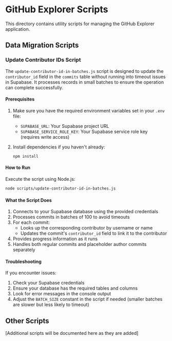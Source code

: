 # GitHub Explorer Scripts

This directory contains utility scripts for managing the GitHub Explorer application.

## Data Migration Scripts

### Update Contributor IDs Script

The `update-contributor-id-in-batches.js` script is designed to update the `contributor_id` field in the `commits` table without running into timeout issues in Supabase. It processes records in small batches to ensure the operation can complete successfully.

#### Prerequisites

1. Make sure you have the required environment variables set in your `.env` file:
   - `SUPABASE_URL`: Your Supabase project URL
   - `SUPABASE_SERVICE_ROLE_KEY`: Your Supabase service role key (requires write access)

2. Install dependencies if you haven't already:
   ```
   npm install
   ```

#### How to Run

Execute the script using Node.js:

```bash
node scripts/update-contributor-id-in-batches.js
```

#### What the Script Does

1. Connects to your Supabase database using the provided credentials
2. Processes commits in batches of 100 to avoid timeouts
3. For each commit:
   - Looks up the corresponding contributor by username or name
   - Updates the commit's `contributor_id` field to link it to the contributor
4. Provides progress information as it runs
5. Handles both regular commits and placeholder author commits separately

#### Troubleshooting

If you encounter issues:

1. Check your Supabase credentials
2. Ensure your database has the required tables and columns
3. Look for error messages in the console output
4. Adjust the `BATCH_SIZE` constant in the script if needed (smaller batches are slower but less likely to timeout)

## Other Scripts

[Additional scripts will be documented here as they are added] 
